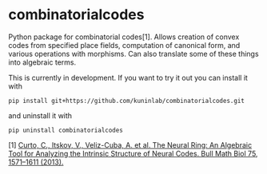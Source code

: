 # combinatorialcodes

Python package for combinatorial codes[1]. Allows creation of convex codes from specified place fields, computation of canonical form, and various operations with morphisms. Can also translate some of these things into algebraic terms.

This is currently in development. If you want to try it out you can install it with

`pip install git+https://github.com/kuninlab/combinatorialcodes.git`

and uninstall it with

`pip uninstall combinatorialcodes`


[1] [Curto, C., Itskov, V., Veliz-Cuba, A. et al. The Neural Ring: An Algebraic Tool for Analyzing the Intrinsic Structure of Neural Codes. Bull Math Biol 75, 1571–1611 (2013).](https://doi.org/10.1007/s11538-013-9860-3)